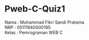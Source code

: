 # Pweb-C-Quiz1
Nama : Muhammad Fikri Sandi Pratama <br>
NRP : 05111940000195 <br>
Kelas : Pemrograman WEB C
